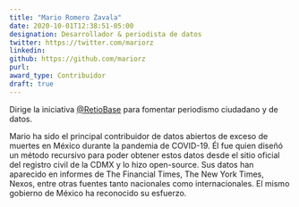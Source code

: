 ```yaml
---
title: "Mario Romero Zavala"
date: 2020-10-01T12:38:51-05:00
designation: Desarrollador & periodista de datos
twitter: https://twitter.com/mariorz
linkedin: 
github: https://github.com/mariorz
purl: 
award_type: Contribuidor
draft: true
---
```


Dirige la iniciativa [@RetioBase](https://twitter.com/retiobase) para fomentar periodismo ciudadano y de datos.

Mario ha sido el principal contribuidor de datos abiertos de exceso de muertes en México durante la pandemia de COVID-19. Él fue quien diseñó un método recursivo para poder obtener estos datos desde el sitio oficial del registro civil de la CDMX y lo hizo open-source. Sus datos han aparecido en informes de The Financial Times, The New York Times, Nexos, entre otras fuentes tanto nacionales como internacionales. El mismo gobierno de México ha reconocido su esfuerzo.
